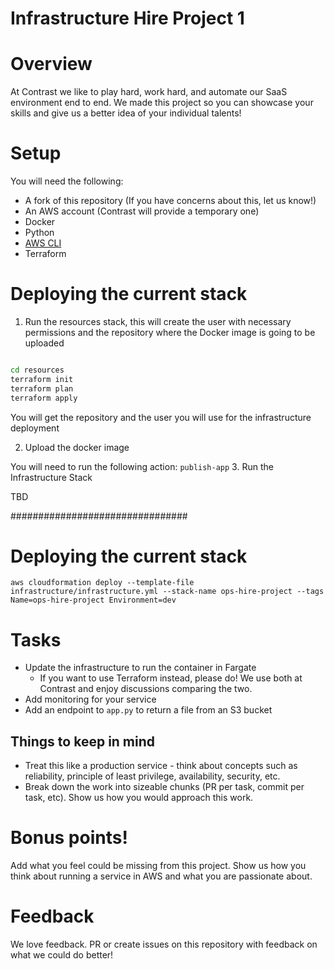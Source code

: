 # Infrastructure Hire Project 1

# Overview

At Contrast we like to play hard, work hard, and automate our SaaS environment end to end. We made this project so you can showcase your skills and give us a better idea of your individual talents!

# Setup

You will need the following:

* A fork of this repository (If you have concerns about this, let us know!)
* An AWS account (Contrast will provide a temporary one)
* Docker
* Python
* [AWS CLI](https://aws.amazon.com/cli/)
* Terraform 

# Deploying the current stack

1. Run the resources stack, this will create the user with necessary permissions and the repository where the Docker image is going to be uploaded

```sh

cd resources
terraform init
terraform plan
terraform apply

```

You will get the repository and the user you will use for the infrastructure deployment


2. Upload the docker image

You will need to run the following action: `publish-app`
3. Run the Infrastructure Stack

TBD

################################
# Deploying the current stack

```
aws cloudformation deploy --template-file infrastructure/infrastructure.yml --stack-name ops-hire-project --tags Name=ops-hire-project Environment=dev
```

# Tasks

- Update the infrastructure to run the container in Fargate
    - If you want to use Terraform instead, please do! We use both at Contrast and enjoy discussions comparing the two.
- Add monitoring for your service
- Add an endpoint to `app.py` to return a file from an S3 bucket

## Things to keep in mind

- Treat this like a production service - think about concepts such as reliability, principle of least privilege, availability, security, etc.
- Break down the work into sizeable chunks (PR per task, commit per task, etc). Show us how you would approach this work.

# Bonus points!

Add what you feel could be missing from this project. Show us how you think about running a service in AWS and what you are passionate about.

# Feedback

We love feedback. PR or create issues on this repository with feedback on what we could do better!